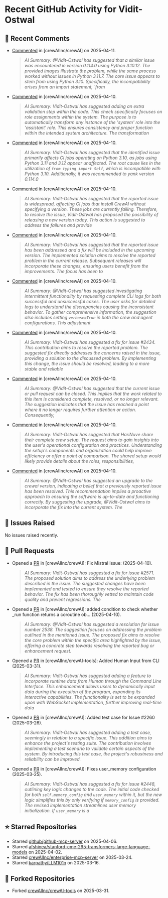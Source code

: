 # Recent GitHub Activity for Vidit-Ostwal

## 💬 Recent Comments
- [Commented](https://github.com/crewAIInc/crewAI/issues/2563#issuecomment-2795756471) in [crewAIInc/crewAI] on 2025-04-11.
  > *AI Summary: @Vidit-Ostwal has suggested that a similar issue was encountered in version 0.114.0 using Python 3.10.12. The provided images illustrate the problem, while the same process worked without issues in Python 3.11.7. The core issue appears to stem from using Python 3.10. Specifically, the incompatibility arises from an import statement, `from*
- [Commented](https://github.com/crewAIInc/crewAI/pull/2580#issuecomment-2794707441) in [crewAIInc/crewAI] on 2025-04-10.
  > *AI Summary: Vidit-Ostwal has suggested adding an extra validation step within the code. This check specifically focuses on role assignments within the system. The purpose is to automatically transform any instance of the 'system' role into the 'assistant' role. This ensures consistency and proper function within the intended system architecture. The transformation*
- [Commented](https://github.com/crewAIInc/crewAI/issues/2575#issuecomment-2794502131) in [crewAIInc/crewAI] on 2025-04-10.
  > *AI Summary: Vidit-Ostwal has suggested that the identified issue primarily affects CI jobs operating on Python 3.10, as jobs using Python 3.11 and 3.12 appear unaffected. The root cause lies in the utilization of `from typing import Self`, which is incompatible with Python 3.10. Additionally, it was recommended to yank version 0.114.0*
- [Commented](https://github.com/crewAIInc/crewAI/issues/2575#issuecomment-2794466731) in [crewAIInc/crewAI] on 2025-04-10.
  > *AI Summary: Vidit-Ostwal has suggested that the reported issue is widespread, affecting CI jobs that install CrewAI without specifying a version. These jobs are currently failing. Therefore, to resolve the issue, Vidit-Ostwal has proposed the possibility of releasing a new version today. This action is suggested to address the failures and provide*
- [Commented](https://github.com/crewAIInc/crewAI/issues/2575#issuecomment-2794453606) in [crewAIInc/crewAI] on 2025-04-10.
  > *AI Summary: Vidit-Ostwal has suggested that the reported issue has been addressed and a fix will be included in the upcoming version. The implemented solution aims to resolve the reported problem in the current release. Subsequent releases will incorporate these changes, ensuring users benefit from the improvements. The focus has been to*
- [Commented](https://github.com/crewAIInc/crewAI/issues/2574#issuecomment-2794399222) in [crewAIInc/crewAI] on 2025-04-10.
  > *AI Summary: @Vidit-Ostwal has suggested investigating intermittent functionality by requesting complete CLI logs for both successful and unsuccessful cases. The user asks for detailed logs to understand the discrepancies causing the inconsistent behavior. To gather comprehensive information, the suggestion also includes setting `verbose=True` in both the crew and agent configurations. This adjustment*
- [Commented](https://github.com/crewAIInc/crewAI/pull/2570#issuecomment-2794102458) in [crewAIInc/crewAI] on 2025-04-10.
  > *AI Summary: Vidit-Ostwal has suggested a fix for issue #2434. This contribution aims to resolve the reported problem. The suggested fix directly addresses the concerns raised in the issue, providing a solution to the discussed problem. By implementing this change, the issue should be resolved, leading to a more stable and reliable*
- [Commented](https://github.com/crewAIInc/crewAI/issues/2545#issuecomment-2792908946) in [crewAIInc/crewAI] on 2025-04-10.
  > *AI Summary: @Vidit-Ostwal has suggested that the current issue or pull request can be closed. This implies that the work related to this item is considered complete, resolved, or no longer relevant. The suggestion indicates that the issue has reached a point where it no longer requires further attention or action. Consequently,*
- [Commented](https://github.com/crewAIInc/crewAI/issues/2549#issuecomment-2792815047) in [crewAIInc/crewAI] on 2025-04-10.
  > *AI Summary: Vidit-Ostwal has suggested that HariNuve share their complete crew setup. The request aims to gain insights into the user's operational configuration and practices. Understanding the setup's components and organization could help improve efficiency or offer a point of comparison. The shared setup would likely provide details about the roles, responsibilities,*
- [Commented](https://github.com/crewAIInc/crewAI/issues/2563#issuecomment-2791921224) in [crewAIInc/crewAI] on 2025-04-10.
  > *AI Summary: @Vidit-Ostwal has suggested an upgrade to the crewai version, indicating a belief that a previously reported issue has been resolved. This recommendation implies a proactive approach to ensuring the software is up-to-date and functioning correctly. By suggesting the upgrade, @Vidit-Ostwal aims to incorporate the fix into the current system. The*

## 🐛 Issues Raised
No issues raised recently.

## 🚀 Pull Requests
- Opened a [PR](https://github.com/crewAIInc/crewAI/pull/2580) in [crewAIInc/crewAI]: Fix Mistral Issue: (2025-04-10).
  > *AI Summary: Vidit-Ostwal has suggested a fix for issue #2571. The proposed solution aims to address the underlying problem described in the issue. The suggested changes have been implemented and tested to ensure they resolve the reported behavior. The fix has been thoroughly vetted to maintain code quality and prevent regressions. The*
- Opened a [PR](https://github.com/crewAIInc/crewAI/pull/2570) in [crewAIInc/crewAI]: added condition to check whether _run function returns a coroutine ob… (2025-04-10).
  > *AI Summary: @Vidit-Ostwal has suggested a resolution for issue number 2538. The suggestion focuses on addressing the problem outlined in the mentioned issue. The proposed fix aims to resolve the core problem within the specific area highlighted by the issue, offering a concrete step towards resolving the reported bug or enhancement request.*
- Opened a [PR](https://github.com/crewAIInc/crewAI-tools/pull/251) in [crewAIInc/crewAI-tools]: Added Human Input from CLI (2025-03-31).
  > *AI Summary: Vidit-Ostwal has suggested adding a feature to incorporate runtime data from Human through the Command Line Interface. This enhancement allows users to dynamically input data during the execution of the program, expanding its interactive capabilities. The functionality is set to be expanded upon with WebSocket implementation, further improving real-time data*
- Opened a [PR](https://github.com/crewAIInc/crewAI/pull/2484) in [crewAIInc/crewAI]: Added test case for Issue #2260 (2025-03-26).
  > *AI Summary: Vidit-Ostwal has suggested adding a test case, seemingly in relation to a specific issue. This addition aims to enhance the project's testing suite. The contribution involves implementing a test scenario to validate certain aspects of the system. By introducing this test case, the project's robustness and reliability can be improved.*
- Opened a [PR](https://github.com/crewAIInc/crewAI/pull/2469) in [crewAIInc/crewAI]: Fixes user_memory configuration (2025-03-25).
  > *AI Summary: Vidit-Ostwal has suggested a fix for issue #2448, outlining key logic changes to the code. The initial code checked for both `self.memory_config` and `user_memory` within it, but the new logic simplifies this by only verifying if `memory_config` is provided. The revised implementation streamlines user memory initialization. If `user_memory` is a*

## ⭐ Starred Repositories
- Starred [github/github-mcp-server](https://github.com/github/github-mcp-server) on 2025-04-06.
- Starred [afshinea/stanford-cme-295-transformers-large-language-models](https://github.com/afshinea/stanford-cme-295-transformers-large-language-models) on 2025-04-02.
- Starred [crewAIInc/enterprise-mcp-server](https://github.com/crewAIInc/enterprise-mcp-server) on 2025-03-24.
- Starred [karpathy/LLM101n](https://github.com/karpathy/LLM101n) on 2025-03-16.

## 🍴 Forked Repositories
- Forked [crewAIInc/crewAI-tools](https://github.com/Vidit-Ostwal/crewAI-tools) on 2025-03-31.
